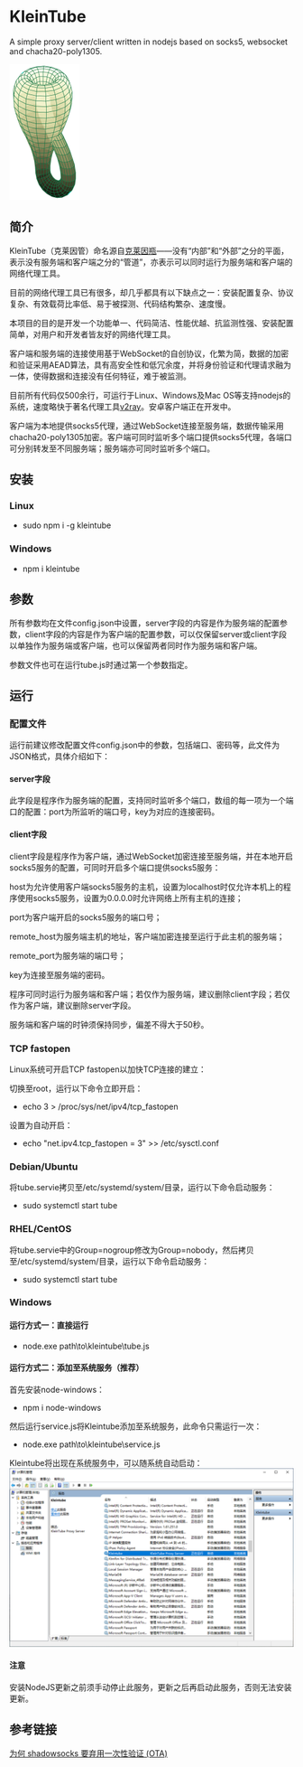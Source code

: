 # KleinTube
A simple proxy server/client written in nodejs based on socks5, websocket and chacha20-poly1305.

<img width="125" height="240" src="https://github.com/dreamrover/screenshots/blob/master/Klein_bottle.svg" />

## 简介
KleinTube（克莱因管）命名源自[克莱因瓶](https://zh.wikipedia.org/wiki/%E5%85%8B%E8%8E%B1%E5%9B%A0%E7%93%B6)——没有“内部”和“外部”之分的平面，表示没有服务端和客户端之分的“管道”，亦表示可以同时运行为服务端和客户端的网络代理工具。

目前的网络代理工具已有很多，却几乎都具有以下缺点之一：安装配置复杂、协议复杂、有效载荷比率低、易于被探测、代码结构繁杂、速度慢。

本项目的目的是开发一个功能单一、代码简洁、性能优越、抗监测性强、安装配置简单，对用户和开发者皆友好的网络代理工具。

客户端和服务端的连接使用基于WebSocket的自创协议，化繁为简，数据的加密和验证采用AEAD算法，具有高安全性和低冗余度，并将身份验证和代理请求融为一体，使得数据和连接没有任何特征，难于被监测。

目前所有代码仅500余行，可运行于Linux、Windows及Mac OS等支持nodejs的系统，速度略快于著名代理工具[v2ray](https://www.v2ray.com)。安卓客户端正在开发中。

客户端为本地提供socks5代理，通过WebSocket连接至服务端，数据传输采用chacha20-poly1305加密。客户端可同时监听多个端口提供socks5代理，各端口可分别转发至不同服务端；服务端亦可同时监听多个端口。
## 安装
### Linux
* sudo npm i -g kleintube
### Windows
* npm i kleintube
## 参数
所有参数均在文件config.json中设置，server字段的内容是作为服务端的配置参数，client字段的内容是作为客户端的配置参数，可以仅保留server或client字段以单独作为服务端或客户端，也可以保留两者同时作为服务端和客户端。

参数文件也可在运行tube.js时通过第一个参数指定。
## 运行
### 配置文件
运行前建议修改配置文件config.json中的参数，包括端口、密码等，此文件为JSON格式，具体介绍如下：
#### server字段
此字段是程序作为服务端的配置，支持同时监听多个端口，数组的每一项为一个端口的配置：port为所监听的端口号，key为对应的连接密码。
#### client字段
client字段是程序作为客户端，通过WebSocket加密连接至服务端，并在本地开启socks5服务的配置，可同时开启多个端口提供socks5服务：

host为允许使用客户端socks5服务的主机，设置为localhost时仅允许本机上的程序使用socks5服务，设置为0.0.0.0时允许网络上所有主机的连接；

port为客户端开启的socks5服务的端口号；

remote_host为服务端主机的地址，客户端加密连接至运行于此主机的服务端；

remote_port为服务端的端口号；

key为连接至服务端的密码。

程序可同时运行为服务端和客户端；若仅作为服务端，建议删除client字段；若仅作为客户端，建议删除server字段。

服务端和客户端的时钟须保持同步，偏差不得大于50秒。
### TCP fastopen
Linux系统可开启TCP fastopen以加快TCP连接的建立：

切换至root，运行以下命令立即开启：
* echo 3 > /proc/sys/net/ipv4/tcp_fastopen

设置为自动开启：
* echo "net.ipv4.tcp_fastopen = 3" >> /etc/sysctl.conf
### Debian/Ubuntu
将tube.servie拷贝至/etc/systemd/system/目录，运行以下命令启动服务：
* sudo systemctl start tube
### RHEL/CentOS
将tube.servie中的Group=nogroup修改为Group=nobody，然后拷贝至/etc/systemd/system/目录，运行以下命令启动服务：
* sudo systemctl start tube
### Windows
#### 运行方式一：直接运行
* node.exe path\to\kleintube\tube.js
#### 运行方式二：添加至系统服务（推荐）
首先安装node-windows：
* npm i node-windows

然后运行service.js将Kleintube添加至系统服务，此命令只需运行一次：
* node.exe path\to\kleintube\service.js

Kleintube将出现在系统服务中，可以随系统自动启动：
![image](https://github.com/dreamrover/screenshots/blob/master/kleintube-win.png)
#### 注意
安装NodeJS更新之前须手动停止此服务，更新之后再启动此服务，否则无法安装更新。
## 参考链接
[为何 shadowsocks 要弃用一次性验证 (OTA)](https://printempw.github.io/why-do-shadowsocks-deprecate-ota)